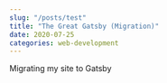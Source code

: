 ```yaml
---
slug: "/posts/test"
title: "The Great Gatsby (Migration)"
date: 2020-07-25
categories: web-development
---
```


Migrating my site to Gatsby